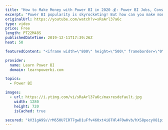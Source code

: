 ```yaml
---
title: "How to Make Money with Power BI in 2020 💰: Power BI Jobs, Consulting & More!"
excerpt: "Power BI popularity is skyrocketing! But how can you make money with Power BI in 2020? Watch the video to find out and make 2020 your best year yet! 👉 Interested in becoming a Power BI Consultant?  Learn More at【 https://www.LearnPowerBI.com/proplus 】  ▶️Topics Covered◀️ (click to jump to topic) 00:00"
originalUrl: https://youtube.com/watch?v=sRaArl37a6c
type: video
price: Free
length: PT22M48S
publishedDateTime: 2019-12-11T17:39:26Z
heat: 50

featuredContent: "<iframe width=\"800\" height=\"500\" frameborder=\"0\" src=\"https://www.youtube.com/embed/sRaArl37a6c\" allow=\"accelerometer; autoplay; encrypted-media; gyroscope; picture-in-picture\" allowfullscreen></iframe>"

provider:
  name: Learn Power BI
  domain: learnpowerbi.com

topics:
  - Power BI

images:
  - url: https://i.ytimg.com/vi/sRaArl37a6c/maxresdefault.jpg
    width: 1280
    height: 720
    isCached: true

secured: "kV31gA99//rM650U7IRT7gwD1uFfv460xt4i8THl4F0wHvb/hXS8pecyX81pi1+1e3H/lC5Bqnz0BKK14qVRNQ0cxKOg6oD6nPjh5ak0QPkjBfsH153omTbKFquiew3CL6GZrzjXHlSohZWiHLBBnnejFywqp015aKpL/SC9Oaxd/bepb0hwVoGrxVvCjKK6ojGD+A+2EchvUIyQ+1MHVB5Vnuag+WI1XTs1R0VE08P2uMl9+x8NjFAfpCV/fIiqeadTBfTezIdkTHLW3ABfGQVwYCCE8PLaQZuyLTyJrhY9vTTs2m2mt7AzeaLkbnG93kfQGJhNoYh8h65j8e7ZC7oh210Ib1D1HfLupft7H3Lrxdne1NEEzOtEDd+sDjDBY8a7J/zQtyG3GaPfecLYcpsjZpOkBY+hOYrAPun1J+s=;Ilgepr6RrMIaSy2hyDwaOQ=="
---
```


